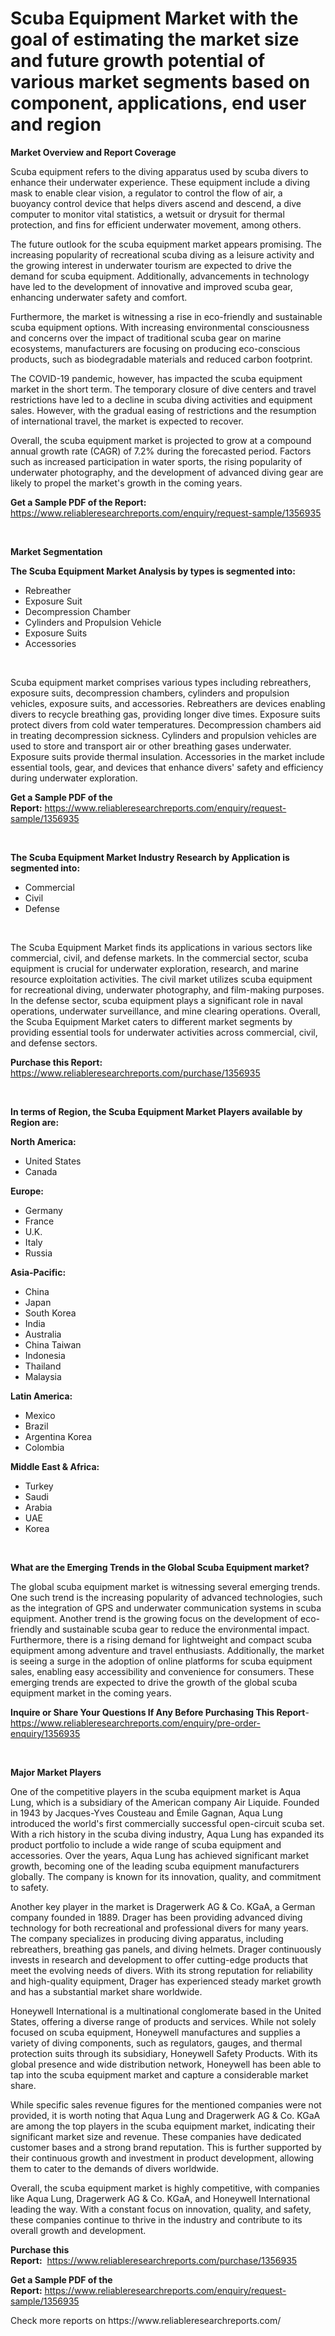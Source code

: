 <p><h1>Scuba Equipment Market with the goal of estimating the market size and future growth potential of various market segments based on component, applications, end user and region</h1></p><p><strong>Market Overview and Report Coverage</strong></p>
<p><p>Scuba equipment refers to the diving apparatus used by scuba divers to enhance their underwater experience. These equipment include a diving mask to enable clear vision, a regulator to control the flow of air, a buoyancy control device that helps divers ascend and descend, a dive computer to monitor vital statistics, a wetsuit or drysuit for thermal protection, and fins for efficient underwater movement, among others.</p><p>The future outlook for the scuba equipment market appears promising. The increasing popularity of recreational scuba diving as a leisure activity and the growing interest in underwater tourism are expected to drive the demand for scuba equipment. Additionally, advancements in technology have led to the development of innovative and improved scuba gear, enhancing underwater safety and comfort.</p><p>Furthermore, the market is witnessing a rise in eco-friendly and sustainable scuba equipment options. With increasing environmental consciousness and concerns over the impact of traditional scuba gear on marine ecosystems, manufacturers are focusing on producing eco-conscious products, such as biodegradable materials and reduced carbon footprint.</p><p>The COVID-19 pandemic, however, has impacted the scuba equipment market in the short term. The temporary closure of dive centers and travel restrictions have led to a decline in scuba diving activities and equipment sales. However, with the gradual easing of restrictions and the resumption of international travel, the market is expected to recover.</p><p>Overall, the scuba equipment market is projected to grow at a compound annual growth rate (CAGR) of 7.2% during the forecasted period. Factors such as increased participation in water sports, the rising popularity of underwater photography, and the development of advanced diving gear are likely to propel the market's growth in the coming years.</p></p>
<p><strong>Get a Sample PDF of the Report:</strong> <a href="https://www.reliableresearchreports.com/enquiry/request-sample/1356935">https://www.reliableresearchreports.com/enquiry/request-sample/1356935</a></p>
<p>&nbsp;</p>
<p><strong>Market Segmentation</strong></p>
<p><strong>The Scuba Equipment Market Analysis by types is segmented into:</strong></p>
<p><ul><li>Rebreather</li><li>Exposure Suit</li><li>Decompression Chamber</li><li>Cylinders and Propulsion Vehicle</li><li>Exposure Suits</li><li>Accessories</li></ul></p>
<p>&nbsp;</p>
<p><p>Scuba equipment market comprises various types including rebreathers, exposure suits, decompression chambers, cylinders and propulsion vehicles, exposure suits, and accessories. Rebreathers are devices enabling divers to recycle breathing gas, providing longer dive times. Exposure suits protect divers from cold water temperatures. Decompression chambers aid in treating decompression sickness. Cylinders and propulsion vehicles are used to store and transport air or other breathing gases underwater. Exposure suits provide thermal insulation. Accessories in the market include essential tools, gear, and devices that enhance divers' safety and efficiency during underwater exploration.</p></p>
<p><strong>Get a Sample PDF of the Report:</strong>&nbsp;<a href="https://www.reliableresearchreports.com/enquiry/request-sample/1356935">https://www.reliableresearchreports.com/enquiry/request-sample/1356935</a></p>
<p>&nbsp;</p>
<p><strong>The Scuba Equipment Market Industry Research by Application is segmented into:</strong></p>
<p><ul><li>Commercial</li><li>Civil</li><li>Defense</li></ul></p>
<p>&nbsp;</p>
<p><p>The Scuba Equipment Market finds its applications in various sectors like commercial, civil, and defense markets. In the commercial sector, scuba equipment is crucial for underwater exploration, research, and marine resource exploitation activities. The civil market utilizes scuba equipment for recreational diving, underwater photography, and film-making purposes. In the defense sector, scuba equipment plays a significant role in naval operations, underwater surveillance, and mine clearing operations. Overall, the Scuba Equipment Market caters to different market segments by providing essential tools for underwater activities across commercial, civil, and defense sectors.</p></p>
<p><strong>Purchase this Report:</strong>&nbsp; <a href="https://www.reliableresearchreports.com/purchase/1356935">https://www.reliableresearchreports.com/purchase/1356935</a></p>
<p>&nbsp;</p>
<p><strong>In terms of Region, the Scuba Equipment Market Players available by Region are:</strong></p>
<p>
    <p> <strong> North America: </strong>
        <ul>
            <li>United States</li>
            <li>Canada</li>
        </ul>
        </p> 
    <p> <strong> Europe: </strong>
        <ul>
            <li>Germany</li>
            <li>France</li>
            <li>U.K.</li>
            <li>Italy</li>
            <li>Russia</li>
        </ul>
        </p> 
    <p> <strong> Asia-Pacific: </strong>
        <ul>
            <li>China</li>
            <li>Japan</li>
            <li>South Korea</li>
            <li>India</li>
            <li>Australia</li>
            <li>China Taiwan</li>
            <li>Indonesia</li>
            <li>Thailand</li>
            <li>Malaysia</li>
        </ul>
        </p> 
    <p> <strong> Latin America: </strong>
        <ul>
            <li>Mexico</li>
            <li>Brazil</li>
            <li>Argentina Korea</li>
            <li>Colombia</li>
        </ul>
        </p> 
    <p> <strong> Middle East & Africa: </strong>
        <ul>
            <li>Turkey</li>
            <li>Saudi</li>
            <li>Arabia</li>
            <li>UAE</li>
            <li>Korea</li>
        </ul>
    </p>
    </p>
<p>&nbsp;</p>
<p><strong>What are the Emerging Trends in the Global Scuba Equipment market?</strong></p>
<p><p>The global scuba equipment market is witnessing several emerging trends. One such trend is the increasing popularity of advanced technologies, such as the integration of GPS and underwater communication systems in scuba equipment. Another trend is the growing focus on the development of eco-friendly and sustainable scuba gear to reduce the environmental impact. Furthermore, there is a rising demand for lightweight and compact scuba equipment among adventure and travel enthusiasts. Additionally, the market is seeing a surge in the adoption of online platforms for scuba equipment sales, enabling easy accessibility and convenience for consumers. These emerging trends are expected to drive the growth of the global scuba equipment market in the coming years.</p></p>
<p><strong>Inquire or Share Your Questions If Any Before Purchasing This Report</strong>- <a href="https://www.reliableresearchreports.com/enquiry/pre-order-enquiry/1356935">https://www.reliableresearchreports.com/enquiry/pre-order-enquiry/1356935</a></p>
<p>&nbsp;</p>
<p><strong>Major Market Players</strong></p>
<p><p>One of the competitive players in the scuba equipment market is Aqua Lung, which is a subsidiary of the American company Air Liquide. Founded in 1943 by Jacques-Yves Cousteau and Émile Gagnan, Aqua Lung introduced the world's first commercially successful open-circuit scuba set. With a rich history in the scuba diving industry, Aqua Lung has expanded its product portfolio to include a wide range of scuba equipment and accessories. Over the years, Aqua Lung has achieved significant market growth, becoming one of the leading scuba equipment manufacturers globally. The company is known for its innovation, quality, and commitment to safety.</p><p>Another key player in the market is Dragerwerk AG & Co. KGaA, a German company founded in 1889. Drager has been providing advanced diving technology for both recreational and professional divers for many years. The company specializes in producing diving apparatus, including rebreathers, breathing gas panels, and diving helmets. Drager continuously invests in research and development to offer cutting-edge products that meet the evolving needs of divers. With its strong reputation for reliability and high-quality equipment, Drager has experienced steady market growth and has a substantial market share worldwide.</p><p>Honeywell International is a multinational conglomerate based in the United States, offering a diverse range of products and services. While not solely focused on scuba equipment, Honeywell manufactures and supplies a variety of diving components, such as regulators, gauges, and thermal protection suits through its subsidiary, Honeywell Safety Products. With its global presence and wide distribution network, Honeywell has been able to tap into the scuba equipment market and capture a considerable market share.</p><p>While specific sales revenue figures for the mentioned companies were not provided, it is worth noting that Aqua Lung and Dragerwerk AG & Co. KGaA are among the top players in the scuba equipment market, indicating their significant market size and revenue. These companies have dedicated customer bases and a strong brand reputation. This is further supported by their continuous growth and investment in product development, allowing them to cater to the demands of divers worldwide.</p><p>Overall, the scuba equipment market is highly competitive, with companies like Aqua Lung, Dragerwerk AG & Co. KGaA, and Honeywell International leading the way. With a constant focus on innovation, quality, and safety, these companies continue to thrive in the industry and contribute to its overall growth and development.</p></p>
<p><strong>Purchase this Report:</strong>&nbsp;&nbsp;<a href="https://www.reliableresearchreports.com/purchase/1356935">https://www.reliableresearchreports.com/purchase/1356935</a></p>
<p></p>
<p><strong>Get a Sample PDF of the Report:</strong>&nbsp;<a href="https://www.reliableresearchreports.com/enquiry/request-sample/1356935">https://www.reliableresearchreports.com/enquiry/request-sample/1356935</a></p>
<p>Check more reports on https://www.reliableresearchreports.com/</p>